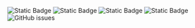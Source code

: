 ![Static Badge](https://img.shields.io/badge/blacklists-60-000000) ![Static Badge](https://img.shields.io/badge/blacklisted-2835322-cc0000) ![Static Badge](https://img.shields.io/badge/whitelisted-2249-00CC00) ![Static Badge](https://img.shields.io/badge/streaming_blacklist-28107-000000) ![GitHub issues](https://img.shields.io/github/issues/fabriziosalmi/blacklists)
